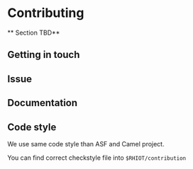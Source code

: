 # Contributing

** Section TBD**

## Getting in touch

## Issue

## Documentation

## Code style

We use same code style than ASF and Camel project.

You can find correct checkstyle file into `$RHIOT/contribution`

